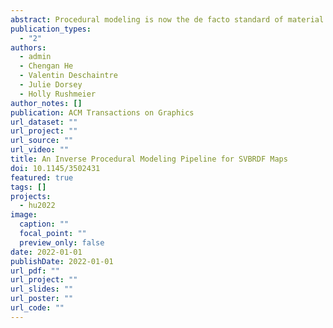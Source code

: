 ```yaml
---
abstract: Procedural modeling is now the de facto standard of material modeling in industry. Procedural models can be edited and are easily extended, unlike pixel-based representations of captured materials. In this article, we present a semi-automatic pipeline for general material proceduralization. Given Spatially Varying Bidirectional Reflectance Distribution Functions (SVBRDFs) represented as sets of pixel maps, our pipeline decomposes them into a tree of sub-materials whose spatial distributions are encoded by their associated mask maps. This semi-automatic decomposition of material maps progresses hierarchically, driven by our new spectrum-aware material matting and instance-based decomposition methods. Each decomposed sub-material is proceduralized by a novel multi-layer noise model to capture local variations at different scales. Spatial distributions of these sub-materials are modeled either by a by-example inverse synthesis method recovering Point Process Texture Basis Functions (PPTBF) or via random sampling. To reconstruct procedural material maps, we propose a differentiable rendering-based optimization that recomposes all generated procedures together to maximize the similarity between our procedural models and the input material pixel maps. We evaluate our pipeline on a variety of synthetic and real materials. We demonstrate our method’s capacity to process a wide range of material types, eliminating the need for artist designed material graphs required in previous work. As fully procedural models, our results expand to arbitrary resolution and enable high-level user control of appearance.
publication_types:
  - "2"
authors:
  - admin
  - Chengan He
  - Valentin Deschaintre
  - Julie Dorsey
  - Holly Rushmeier
author_notes: []
publication: ACM Transactions on Graphics
url_dataset: ""
url_project: ""
url_source: ""
url_video: ""
title: An Inverse Procedural Modeling Pipeline for SVBRDF Maps
doi: 10.1145/3502431
featured: true
tags: []
projects:
  - hu2022
image:
  caption: ""
  focal_point: ""
  preview_only: false
date: 2022-01-01
publishDate: 2022-01-01
url_pdf: ""
url_project: ""
url_slides: ""
url_poster: ""
url_code: ""
---
```

